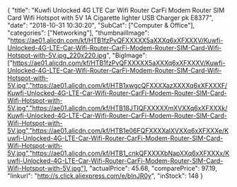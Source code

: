 {
	"title": "Kuwfi Unlocked 4G LTE Car Wifi Router CarFi Modem Router SIM Card Wifi Hotspot with 5V 1A Cigarette lighter USB Charger pk E8377",
	"date": "2018-10-31 10:30:20",
	"SubCat": ["Computer & Office"],
	"categories": ["Networking"],
	"thumbnailImage": "https://ae01.alicdn.com/kf/HTB1fzPvQFXXXXX5aXXXq6xXFXXXV/Kuwfi-Unlocked-4G-LTE-Car-Wifi-Router-CarFi-Modem-Router-SIM-Card-Wifi-Hotspot-with-5V.jpg_220x220.jpg",
	"BigImage": ["https://ae01.alicdn.com/kf/HTB1fzPvQFXXXXX5aXXXq6xXFXXXV/Kuwfi-Unlocked-4G-LTE-Car-Wifi-Router-CarFi-Modem-Router-SIM-Card-Wifi-Hotspot-with-5V.jpg","https://ae01.alicdn.com/kf/HTB1xwgcQFXXXXazXXXXq6xXFXXXF/Kuwfi-Unlocked-4G-LTE-Car-Wifi-Router-CarFi-Modem-Router-SIM-Card-Wifi-Hotspot-with-5V.jpg","https://ae01.alicdn.com/kf/HTB18JTIQFXXXXXmXVXXq6xXFXXXk/Kuwfi-Unlocked-4G-LTE-Car-Wifi-Router-CarFi-Modem-Router-SIM-Card-Wifi-Hotspot-with-5V.jpg","https://ae01.alicdn.com/kf/HTB1e06FQFXXXXalXVXXq6xXFXXXe/Kuwfi-Unlocked-4G-LTE-Car-Wifi-Router-CarFi-Modem-Router-SIM-Card-Wifi-Hotspot-with-5V.jpg","https://ae01.alicdn.com/kf/HTB1_cnkQFXXXXbNapXXq6xXFXXXx/Kuwfi-Unlocked-4G-LTE-Car-Wifi-Router-CarFi-Modem-Router-SIM-Card-Wifi-Hotspot-with-5V.jpg"],
	"actualPrice": 45.68,
	"comparePrice": 97.19,
	"linkurl": "http://s.click.aliexpress.com/e/bInJR0y",
	"inStock": 148
}
